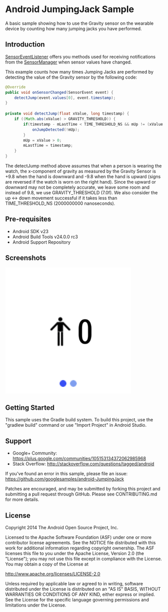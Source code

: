
Android JumpingJack Sample
===================================

A basic sample showing how to use the Gravity sensor on the wearable device
by counting how many jumping jacks you have performed.

Introduction
------------

[SensorEventListener][1] offers you methods used for receiving notifications from the
[SensorManager][2] when sensor values have changed.

This example counts how many times Jumping Jacks are performed by detecting the value
of the Gravity sensor by the following code:

```java
@Override
public void onSensorChanged(SensorEvent event) {
    detectJump(event.values[0], event.timestamp);
}

private void detectJump(float xValue, long timestamp) {
    if ((Math.abs(xValue) > GRAVITY_THRESHOLD)) {
        if(timestamp - mLastTime < TIME_THRESHOLD_NS && mUp != (xValue > 0)) {
            onJumpDetected(!mUp);
        }
        mUp = xValue > 0;
        mLastTime = timestamp;
    }
}
```

The detectJump method above assumes that when a person is wearing the watch, the x-component of gravity
as measured by the Gravity Sensor is +9.8 when the hand is downward and -9.8 when the hand
is upward (signs are reversed if the watch is worn on the right hand). Since the upward or
downward may not be completely accurate, we leave some room and instead of 9.8, we use
GRAVITY_THRESHOLD (7.0f). We also consider the up <-> down movement successful if it takes less than
TIME_THRESHOLD_NS (2000000000 nanoseconds).

[1]: http://developer.android.com/reference/android/hardware/SensorEventListener.html
[2]: http://developer.android.com/reference/android/hardware/SensorManager.html

Pre-requisites
--------------

- Android SDK v23
- Android Build Tools v24.0.0 rc3
- Android Support Repository

Screenshots
-------------

<img src="screenshots/jumping_jack.gif" height="400" alt="Screenshot"/> 

Getting Started
---------------

This sample uses the Gradle build system. To build this project, use the
"gradlew build" command or use "Import Project" in Android Studio.

Support
-------

- Google+ Community: https://plus.google.com/communities/105153134372062985968
- Stack Overflow: http://stackoverflow.com/questions/tagged/android

If you've found an error in this sample, please file an issue:
https://github.com/googlesamples/android-JumpingJack

Patches are encouraged, and may be submitted by forking this project and
submitting a pull request through GitHub. Please see CONTRIBUTING.md for more details.

License
-------

Copyright 2014 The Android Open Source Project, Inc.

Licensed to the Apache Software Foundation (ASF) under one or more contributor
license agreements.  See the NOTICE file distributed with this work for
additional information regarding copyright ownership.  The ASF licenses this
file to you under the Apache License, Version 2.0 (the "License"); you may not
use this file except in compliance with the License.  You may obtain a copy of
the License at

http://www.apache.org/licenses/LICENSE-2.0

Unless required by applicable law or agreed to in writing, software
distributed under the License is distributed on an "AS IS" BASIS, WITHOUT
WARRANTIES OR CONDITIONS OF ANY KIND, either express or implied.  See the
License for the specific language governing permissions and limitations under
the License.

